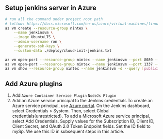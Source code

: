 
## Setup jenkins server in Azure
```bash
# run all the command under project root path
# follow: https://docs.microsoft.com/en-us/azure/virtual-machines/linux/tutorial-jenkins-github-docker-cicd
az vm create --resource-group nintex \
    --name jenkinsvm \
    --image UbuntuLTS \
    --admin-username ron \
    --generate-ssh-keys \
    --custom-data ./deploy/cloud-init-jenkins.txt
    
az vm open-port --resource-group nintex --name jenkinsvm --port 8080 --priority 1001
az vm open-port --resource-group nintex --name jenkinsvm --port 1337 --priority 1002
az vm show --resource-group nintex --name jenkinsvm -d --query [publicIps] --o tsv # return 52.250.122.107
```

## Add Azure plugins
1. Add `Azure Container Service Plugin` `NodeJs Plugin`
2. Add an Azure service principal to the Jenkins credentials
To create an Azure service principal, use [Azure portal](https://docs.microsoft.com/en-us/azure/azure-resource-manager/resource-group-create-service-principal-portal).
On the Jenkins dashboard, select Credentials > System. Then, select Global credentials(unrestricted).
To add a Microsoft Azure service principal, select Add Credentials. Supply values for the Subscription ID, Client ID, Client Secret, and OAuth 2.0 Token Endpoint fields. Set the ID field to mySp. We use this ID in subsequent steps in this article.



